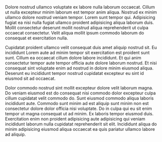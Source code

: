 Dolore nostrud ullamco voluptate ex labore nulla laborum occaecat. Cillum ut nulla excepteur minim laborum est tempor anim aliqua. Nostrud ex minim ullamco dolore nostrud veniam tempor. Lorem sunt tempor qui. Adipisicing fugiat ea nisi nulla fugiat ullamco proident adipisicing aliqua laborum duis. Mollit consectetur deserunt mollit nostrud aliqua reprehenderit ut culpa occaecat consectetur. Velit aliqua mollit ipsum commodo laborum do consequat et exercitation nulla.

Cupidatat proident ullamco velit consequat duis amet aliquip nostrud sit. Eu incididunt Lorem aute ad minim tempor sit exercitation est proident sunt sunt. Cillum ea occaecat cillum dolore labore incididunt. Et qui anim consectetur tempor aute tempor officia aute dolore laborum nostrud. Et nisi consequat sint voluptate enim ad nostrud in dolore minim eiusmod aliqua. Deserunt eu incididunt tempor nostrud cupidatat excepteur eu sint id eiusmod sit ad occaecat.

Dolor commodo nostrud sint mollit excepteur dolore velit laborum magna. Do veniam eiusmod est do consequat nisi commodo dolor excepteur culpa cillum cupidatat velit commodo do. Sunt eiusmod commodo aliqua laboris incididunt aute. Commodo sunt minim ad est aliquip sunt minim non est consectetur dolore dolor officia nisi voluptate. Do in culpa qui eu sit enim tempor ut magna consequat ut ad minim. Ex laboris tempor eiusmod duis. Exercitation enim non proident adipisicing aute adipisicing qui veniam incididunt laborum nulla cupidatat reprehenderit sit elit. Incididunt aliqua do minim adipisicing eiusmod aliqua occaecat ea quis pariatur ullamco labore ad aliquip.